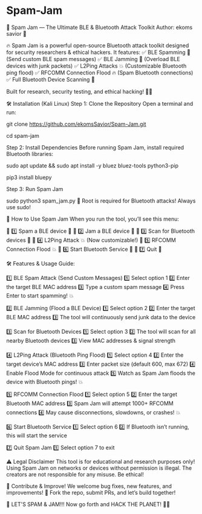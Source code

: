 # Spam-Jam
📜 Spam Jam — The Ultimate BLE & Bluetooth Attack Toolkit
Author: ekoms savior 💜

🔥 Spam Jam is a powerful open-source Bluetooth attack toolkit designed for security researchers & ethical hackers.
It features:
✅ BLE Spamming 💌 (Send custom BLE spam messages)
✅ BLE Jamming 🚫 (Overload BLE devices with junk packets)
✅ L2Ping Attacks 💥 (Customizable Bluetooth ping flood)
✅ RFCOMM Connection Flood 🔥 (Spam Bluetooth connections)
✅ Full Bluetooth Device Scanning 📡

Built for research, security testing, and ethical hacking! 🚀💜

🛠️ Installation (Kali Linux)
Step 1: Clone the Repository
Open a terminal and run:

git clone https://github.com/ekomsSavior/Spam-Jam.git

cd spam-jam

Step 2: Install Dependencies
Before running Spam Jam, install required Bluetooth libraries:

sudo apt update && sudo apt install -y bluez bluez-tools python3-pip

pip3 install bluepy

Step 3: Run Spam Jam

sudo python3 spam_jam.py
🚨 Root is required for Bluetooth attacks! Always use sudo!

🎯 How to Use Spam Jam
When you run the tool, you’ll see this menu:

🔹 1️⃣ Spam a BLE device 💌
🔹 2️⃣ Jam a BLE device 🚫
🔹 3️⃣ Scan for Bluetooth devices 📡
🔹 4️⃣ L2Ping Attack 💥 (Now customizable!)
🔹 5️⃣ RFCOMM Connection Flood 💥
🔹 6️⃣ Start Bluetooth Service 📡
🔹 7️⃣ Quit 🚪

🛠️ Features & Usage Guide:

1️⃣ BLE Spam Attack (Send Custom Messages)
1️⃣ Select option 1
2️⃣ Enter the target BLE MAC address
3️⃣ Type a custom spam message
4️⃣ Press Enter to start spamming! 💥

2️⃣ BLE Jamming (Flood a BLE Device)
1️⃣ Select option 2
2️⃣ Enter the target BLE MAC address
3️⃣ The tool will continuously send junk data to the device

3️⃣ Scan for Bluetooth Devices
1️⃣ Select option 3
2️⃣ The tool will scan for all nearby Bluetooth devices
3️⃣ View MAC addresses & signal strength

4️⃣ L2Ping Attack (Bluetooth Ping Flood)
1️⃣ Select option 4
2️⃣ Enter the target device’s MAC address
3️⃣ Enter packet size (default 600, max 672)
4️⃣ Enable Flood Mode for continuous attack
5️⃣ Watch as Spam Jam floods the device with Bluetooth pings! 💥

5️⃣ RFCOMM Connection Flood
1️⃣ Select option 5
2️⃣ Enter the target Bluetooth MAC address
3️⃣ Spam Jam will attempt 1000+ RFCOMM connections
4️⃣ May cause disconnections, slowdowns, or crashes! 💥

6️⃣ Start Bluetooth Service
1️⃣ Select option 6
2️⃣ If Bluetooth isn’t running, this will start the service

7️⃣ Quit Spam Jam
1️⃣ Select option 7 to exit

⚠️ Legal Disclaimer
This tool is for educational and research purposes only!
Using Spam Jam on networks or devices without permission is illegal. The creators are not responsible for any misuse. Be ethical!

💜 Contribute & Improve!
We welcome bug fixes, new features, and improvements!
💜 Fork the repo, submit PRs, and let’s build together!

🚀 LET'S SPAM & JAM!!!
Now go forth and HACK THE PLANET! 💜🔥


